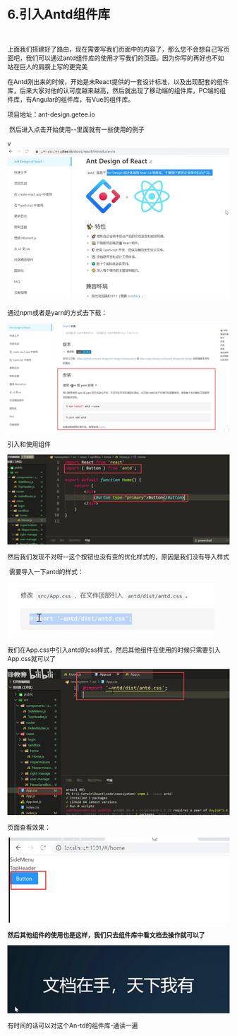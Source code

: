 # 6.引入Antd组件库

​	

​		上面我们搭建好了路由，现在需要写我们页面中的内容了，那么您不会想自己写页面吧，我们可以通过antd组件库的使用才写我们的页面。因为你写的再好也不如站在巨人的肩膀上写的更完美





​		在Antd刚出来的时候，开始是未React提供的一套设计标准，以及出现配套的组件库，后来大家对他的认可度越来越高，然后就出现了移动端的组件库，PC端的组件库，有Angular的组件库，有Vue的组件库。

项目地址：ant-design.getee.io



​		然后进入点击开始使用--里面就有一些使用的例子

v![1638261697990](../../../../.vuepress/public/images/1638261697990.png)







通过npm或者是yarn的方式去下载：

![1638261817568](../../../../.vuepress/public/images/1638261817568.png)







引入和使用组件

![1638274895251](../../../../.vuepress/public/images/1638274895251.png)



然后我们发现不对呀--这个按钮也没有变的优化样式的，原因是我们没有导入样式

​		需要导入一下antd的样式：

![1638274997906](../../../../.vuepress/public/images/1638274997906.png)



我们在App.css中引入antd的css样式，然后其他组件在使用的时候只需要引入App.css就可以了

![1638275088325](../../../../.vuepress/public/images/1638275088325.png)







页面查看效果：

![1638275181712](../../../../.vuepress/public/images/1638275181712.png)







**然后其他组件的使用也是这样，我们只去组件库中看文档去操作就可以了**



![1638275310677](../../../../.vuepress/public/images/1638275310677.png)





有时间的话可以对这个An-td的组件库-通读一遍























































































